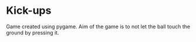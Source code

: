 # Kick-ups

Game created using pygame.
Aim of the game is to not let the ball touch the ground by pressing it.
